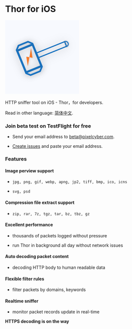 # Thor for iOS

![](thor_logo.png)

HTTP sniffer tool on iOS - Thor，for developers.

<!-- [Download from App store](https://itunes.apple.com/us/app/thor-pro/id1210562295?mt=8) -->

Read in other language: [简体中文](README.zh-cn.md).


### Join beta test on TestFlight for free

* Send your email address to beta@pixelcyber.com.

* [Create issues](https://github.com/PixelCyber/Thor/issues/new) and paste your email address.


### Features

#### Image perview support

* `jpg, png, gif, webp, apng, jp2, tiff, bmp, ico, icns`

* `svg, psd`


#### Compression file extract support

* `zip, rar, 7z, tgz, tar, bz, tbz, gz`


#### Excellent performance

* thousands of packets logged without pressure

* run Thor in background all day without network issues


#### Auto decoding packet content

* decoding HTTP body to human readable data


#### Flexible filter rules

* filter packets by domains, keywords


#### Realtime sniffer

* monitor packet records update in real-time


**HTTPS decoding is on the way**